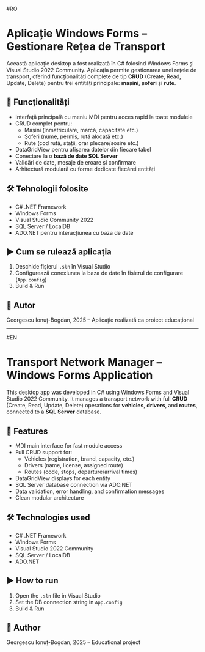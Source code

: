 #RO
# Aplicație Windows Forms – Gestionare Rețea de Transport

Această aplicație desktop a fost realizată în C# folosind Windows Forms și Visual Studio 2022 Community. Aplicația permite gestionarea unei rețele de transport, oferind funcționalități complete de tip **CRUD** (Create, Read, Update, Delete) pentru trei entități principale: **mașini**, **șoferi** și **rute**.

## 🔧 Funcționalități
- Interfață principală cu meniu MDI pentru acces rapid la toate modulele
- CRUD complet pentru:
  - Mașini (înmatriculare, marcă, capacitate etc.)
  - Șoferi (nume, permis, rută alocată etc.)
  - Rute (cod rută, stații, orar plecare/sosire etc.)
- DataGridView pentru afișarea datelor din fiecare tabel
- Conectare la o **bază de date SQL Server**
- Validări de date, mesaje de eroare și confirmare
- Arhitectură modulară cu forme dedicate fiecărei entități

## 🛠️ Tehnologii folosite
- C# .NET Framework
- Windows Forms
- Visual Studio Community 2022
- SQL Server / LocalDB
- ADO.NET pentru interacțiunea cu baza de date

## ▶️ Cum se rulează aplicația
1. Deschide fișierul `.sln` în Visual Studio
2. Configurează conexiunea la baza de date în fișierul de configurare (`App.config`)
3. Build & Run

## 👤 Autor
Georgescu Ionuț-Bogdan, 2025 – Aplicație realizată ca proiect educațional

---

#EN

# Transport Network Manager – Windows Forms Application

This desktop app was developed in C# using Windows Forms and Visual Studio 2022 Community. 
It manages a transport network with full **CRUD** (Create, Read, Update, Delete) operations for **vehicles**, **drivers**, and **routes**, connected to a **SQL Server** database.

## 🔧 Features
- MDI main interface for fast module access
- Full CRUD support for:
  - Vehicles (registration, brand, capacity, etc.)
  - Drivers (name, license, assigned route)
  - Routes (code, stops, departure/arrival times)
- DataGridView displays for each entity
- SQL Server database connection via ADO.NET
- Data validation, error handling, and confirmation messages
- Clean modular architecture

## 🛠️ Technologies used
- C# .NET Framework
- Windows Forms
- Visual Studio 2022 Community
- SQL Server / LocalDB
- ADO.NET

## ▶️ How to run
1. Open the `.sln` file in Visual Studio
2. Set the DB connection string in `App.config`
3. Build & Run

## 👤 Author
Georgescu Ionuț-Bogdan, 2025 – Educational project
